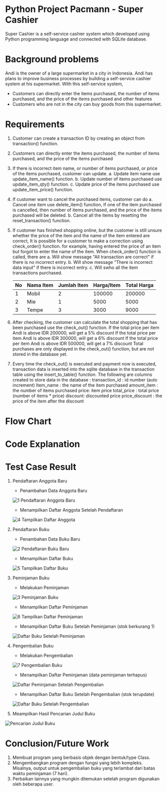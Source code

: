 # Python Project Pacmann - Super Cashier
Super Cashier is a self-service cashier system which developed using Python programming language and connected with SQLite database.

# Background problems
Andi is the owner of a large supermarket in a city in Indonesia. Andi has plans to improve business processes by building a self-service 
cashier system at his supermarket. With this self-service system, 
- Customers can directly enter the items purchased, the number of items purchased, and the price of the items purchased and other features
- Customers who are not in the city can buy goods from this supermarket.

# Requirements
1. Customer can create a transaction ID by creating an object from transaction() function.
2. Customers can directly enter the items purchased, the number of items purchased, and the price of the items purchased
3. If there is incorrect item name, or number of items purchased, or price of the items purchased, customer can update.
   a. Update item name use update_item_name() function.
   b. Update number of items purchased use update_item_qty() function.
   c. Update price of the items purchased use update_item_price() function.
   
5. If customer want to cancel the purchased items, customer can do
   a. Cancel one item use delete_item() function,
      If one of the item purchased is cancelled, then number of items purchased, and the price of the items purchased
      will be deleted.
   b. Cancel all the items by resetting the reset_transaction() function.
   
7. If customer has finished shopping online, but the customer is still unsure whether the price of the item and the name
   of the item entered are correct, It is possible for a customer to make a correction using check_order() function.
   for example, having entered the price of an item but forgot to enter the name of the item.
   When check_order() function is called, there are
   a. Will show message "All transaction are correct" if there is no incorrect entry.
   b. Will show message "There is incorrect data input" if there is incorrect entry.
   c. Will swho all the item transactions purchased.
   
   | No | Nama Item | Jumlah Item | Harga/Item | Total Harga |
   |----|-----------|-------------|------------|-------------|
   | 1  | Mobil     | 2           | 100000     | 200000      |
   | 2  | Mie       | 1           | 5000       | 5000        |
   | 3  | Tempe     | 3           | 3000       | 9000        |

9. After checking, the customer can calculate the total shopping that has been purchased use the check_out() function.
   If the total price per item Andi is above IDR 200000, will get a 5% discount
   If the total price per item Andi is above IDR 300000, will get a 6% discount
   If the total price per item Andi is above IDR 500000, will get a 7% discount
   Total purchases are only displayed in the check_out() function, but are not stored in the database yet.

10. Every time the check_out() is executed and payment now is executed, transaction data is inserted into the sqlite database
    in the transaction table using the insert_to_table() function.
    The following are columns created to store data in the database :
    transaction_id : id number (auto increment)
    Item_name : the name of the item purchased
    amount_item : the number of items purchased
    price: item price
    total_price : total price (number of items * price)
    discount: discounted price
    price_discount : the price of the item after the discount

# Flow Chart


#  Code Explanation


#  Test Case Result
1. Pendaftaran Anggota Baru

    - Penambahan Data Anggota Baru

    ![1 Pendaftaran Anggota Baru](https://user-images.githubusercontent.com/109220639/180597034-aa853286-f291-4ca3-9633-ca7678568647.jpg)

    - Menampilkan Daftar Anggota Setelah Pendaftaran

    ![4 Tampilkan Daftar Anggota](https://user-images.githubusercontent.com/109220639/180597039-0df64db9-625c-44b8-8da7-661a3f932c59.jpg)

2. Pendaftaran Buku

    - Penambahan Data Buku Baru
    
    ![2 Pendaftaran Buku Baru](https://user-images.githubusercontent.com/109220639/180597228-5fc20b1d-7ebf-4e59-87bd-0c4b66c94434.jpeg)
    
    - Menampilkan Daftar Buku 
    
    ![5 Tampilkan Daftar Buku](https://user-images.githubusercontent.com/109220639/180597232-f9d7f8bb-e7b8-46d4-b91c-fad65f0f1854.jpeg)
    
3. Peminjaman Buku

    - Melakukan Peminjaman
    
    ![3 Peminjaman Buku](https://user-images.githubusercontent.com/109220639/180597274-acfcaa86-c65c-4117-b098-6297c6168ee4.jpeg)

    - Menampilkan Daftar Peminjaman
    
    ![6 Tampilkan Daftar Peminjaman](https://user-images.githubusercontent.com/109220639/180597280-6e9efba5-21bf-478a-a628-1074b42eb456.jpeg)

    - Menampilkan Daftar Buku Setelah Peminjaman (stok berkurang 1)
    
    ![Daftar Buku Setelah Peminjaman](https://user-images.githubusercontent.com/109220639/180597288-40e27e4d-d0f4-444e-87fc-2ce4ffff80c9.jpeg)

4. Pengembalian Buku

    - Melakukan Pengembalian 
    
    ![7 Pengembalian Buku](https://user-images.githubusercontent.com/109220639/180597304-0e910549-f768-4b80-a928-9fde3301a662.jpeg)

    - Menampilkan Daftar Peminjaman (data peminjaman terhapus)
    
    ![Daftar Peminjaman Setelah Pengembalian](https://user-images.githubusercontent.com/109220639/180597312-4c24b1e7-5e36-475e-9c15-4d5a992eed73.jpeg)

    - Menampilkan Daftar Buku Setelah Pengembalian (stok terupdate)
    
    ![Daftar Buku Setelah Pengembalian](https://user-images.githubusercontent.com/109220639/180597320-f2c31016-1e1f-4f3c-b352-81b746a481c9.jpeg)

5. Meampilkan Hasil Pencarian Judul Buku

![Pencarian Judul Buku](https://user-images.githubusercontent.com/109220639/180597323-2f7313e6-e67f-4772-9f4c-2a18248625b6.jpeg)

# Conclusion/Future Work

1. Membuat program yang berbasis objek dengan bentuk/type Class.
2. Mengembangkan program dengan fungsi yang lebih kompleks. Misalnya, output untuk pengembalian buku yang terlambat dari batas waktu peminjaman (7 hari).
3. Perbaikan lainnya yang mungkin ditemukan setelah program digunakan oleh beberapa user.

